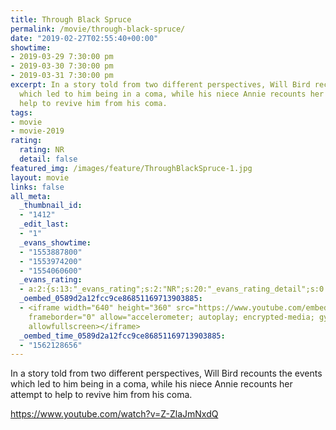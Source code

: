 ```yaml
---
title: Through Black Spruce
permalink: /movie/through-black-spruce/
date: "2019-02-27T02:55:40+00:00"
showtime:
- 2019-03-29 7:30:00 pm
- 2019-03-30 7:30:00 pm
- 2019-03-31 7:30:00 pm
excerpt: In a story told from two different perspectives, Will Bird recounts the events
  which led to him being in a coma, while his niece Annie recounts her attempt to
  help to revive him from his coma.
tags:
- movie
- movie-2019
rating:
  rating: NR
  detail: false
featured_img: /images/feature/ThroughBlackSpruce-1.jpg
layout: movie
links: false
all_meta:
  _thumbnail_id:
  - "1412"
  _edit_last:
  - "1"
  _evans_showtime:
  - "1553887800"
  - "1553974200"
  - "1554060600"
  _evans_rating:
  - a:2:{s:13:"_evans_rating";s:2:"NR";s:20:"_evans_rating_detail";s:0:"";}
  _oembed_0589d2a12fcc9ce86851169713903885:
  - <iframe width="640" height="360" src="https://www.youtube.com/embed/Z-ZlaJmNxdQ?feature=oembed"
    frameborder="0" allow="accelerometer; autoplay; encrypted-media; gyroscope; picture-in-picture"
    allowfullscreen></iframe>
  _oembed_time_0589d2a12fcc9ce86851169713903885:
  - "1562128656"
---
```


In a story told from two different perspectives, Will Bird recounts the events which led to him being in a coma, while his niece Annie recounts her attempt to help to revive him from his coma.

https://www.youtube.com/watch?v=Z-ZlaJmNxdQ 